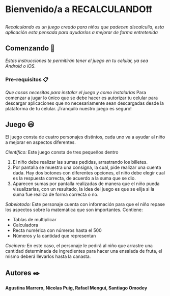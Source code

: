 # Bienvenido/a a RECALCULANDO❗️❗️ 
_Recalculando es un juego creado para niños que padecen discalculía, esta aplicación esta pensada para  ayudarlos a mejorar de forma entretenida_

## Comenzando 🚀 
_Estas instrucciones te permitirán tener el juego en tu celular, ya sea Android o iOS._

### Pre-requisitos 📋
_Que cosas necesitas para instalar el juego y como instalarlas_
Para comenzar a jugar lo único que se debe hacer es autorizar tu celular para descargar aplicaciones que no necesariamente sean descargadas desde la plataforma de tu celular. ¡Tranquilo nuestro juego es seguro!

## Juego 😃
El juego consta de cuatro personajes distintos, cada uno va a ayudar al niño a mejorar en aspectos diferentes. 

_Científico:_ Este juego consta de tres pequeños dentro
1)  El niño debe realizar las sumas pedidas, arrastrando los billetes.
2) Por pantalla se muestra una consigna, la cual, pide realizar una cuenta dada. Hay dos botones con diferentes opciones, el niño debe elegir cual es la respuesta correcta, de acuerdo a la suma que se dio. 
3) Aparecen sumas por pantalla realizadas de manera que el niño pueda visualizarlas, con un resultado, la idea del juego es que se elija si la suma fue realiza de forma correcta o no. 

_Sabelotodo:_ Este personaje cuenta con información para que el niño repase los aspectos sobre la matemática que son importantes. 
Contiene:
* Tablas de multiplicar
* Calculadora
* Recta numérica con números hasta el 500
* Números y la cantidad que representan

_Cocinero:_ En este caso, el personaje le pedirá al niño que arrastre una cantidad determinada de ingredientes para hacer una ensalada de fruta, el mismo deberá llevarlos hasta la canasta.

## Autores ✒️
**Agustina Marrero, Nicolas Puig, Rafael Mengui, Santiago Omodey**
